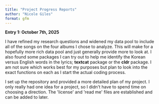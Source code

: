 ```yaml
---
title: "Project Progress Reports"
author: "Nicole Giles"
format: gfm
---
```


**Entry 1: October 7th, 2025**

I have refined my research questions and widened my data pool to include all of the songs on the four albums I chose to analyze. This will make for a hopefully more rich data pool and just generally provide more to look at. I also found some packages I can try out to help me identify the Korean versus English words in the lyrics;  __textcat__ package or the __cldr__ package. I am not sure which works best for my purposes but plan to look into the exact functions on each as I start the actual coding process.

I set up the repository and provided a more detailed plan of my project. I only really had one idea for a project, so I didn't have to spend time on choosing a direction. The 'license' and 'read me' files are established and can be added to later. 